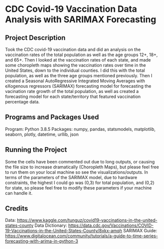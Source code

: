 # CDC Covid-19 Vaccination Data Analysis with SARIMAX Forecasting
## Project Description
Took the CDC covid-19 vaccination data and did an analysis on the vaccination rates of the total population as well as the age groups 12+, 18+, and 65+. Then I looked at the vaccination rates of each state, and made some choropleth maps showing the vaccination rates over time in the United States, down to the individual counties. I did this with the total population, as well as the three age groups mentioned previously. Then I created a Seasonal AutoRegressive Integrated Moving Averages with eXogenous regressors (SARIMAX) forecasting model for forecasting the vacination rate growth of the total population, as well as created a forecasting model for each state/territory that featured vaccination percentage data.
## Programs and Packages Used
Program: Python 3.8.5
Packages: numpy, pandas, statsmodels, matplotlib, seaborn, plotly, datetime, urllib, json
## Running the Project
Some the cells have been commented out due to long outputs, or causing the file size to increase dramatically (Choropleth Maps), but please feel free to run them on your local machine so see the visualizations/outputs. In terms of the parameters of the SARIMAX model, due to hardware constraints, the highest I could go was (0,3) for total population, and (0,2) for state, so please feel free to modify these parameters if your machine can handle it.
## Credits
Data: https://www.kaggle.com/tunguz/covid19-vaccinations-in-the-united-states-county
Data Dictionary: https://data.cdc.gov/Vaccinations/COVID-19-Vaccinations-in-the-United-States-County/8xkx-amqh
SARIMAX Guide: https://www.digitalocean.com/community/tutorials/a-guide-to-time-series-forecasting-with-arima-in-python-3
